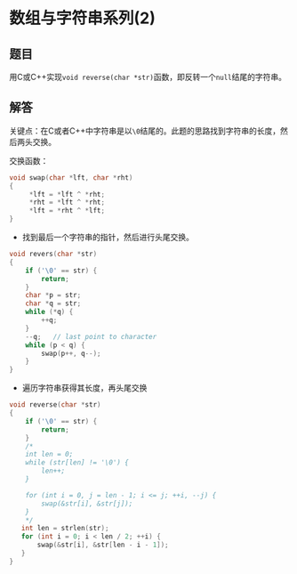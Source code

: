 # 数组与字符串系列(2)

## 题目

用C或C++实现`void reverse(char *str)`函数，即反转一个`null`结尾的字符串。

## 解答

关键点：在C或者C++中字符串是以`\0`结尾的。此题的思路找到字符串的长度，然后两头交换。

交换函数：

```C
void swap(char *lft, char *rht) 
{
     *lft = *lft ^ *rht;
     *rht = *lft ^ *rht;
     *lft = *rht ^ *lft;
}
```

- 找到最后一个字符串的指针，然后进行头尾交换。

```C
void revers(char *str) 
{
    if ('\0' == str) {
        return;
    }
    char *p = str;
    char *q = str;
    while (*q) {
        ++q;
    }
    --q;   // last point to character
    while (p < q) {
        swap(p++, q--);
    }
}
```

- 遍历字符串获得其长度，再头尾交换

```C
void reverse(char *str) 
{
    if ('\0' == str) {
        return;
    }
    /*
    int len = 0;
    while (str[len] != '\0') {
        len++;
    }

    for (int i = 0, j = len - 1; i <= j; ++i, --j) {
        swap(&str[i], &str[j]);
    }
    */
   int len = strlen(str);
   for (int i = 0; i < len / 2; ++i) {
       swap(&str[i], &str[len - i - 1]);
   }
}
```
